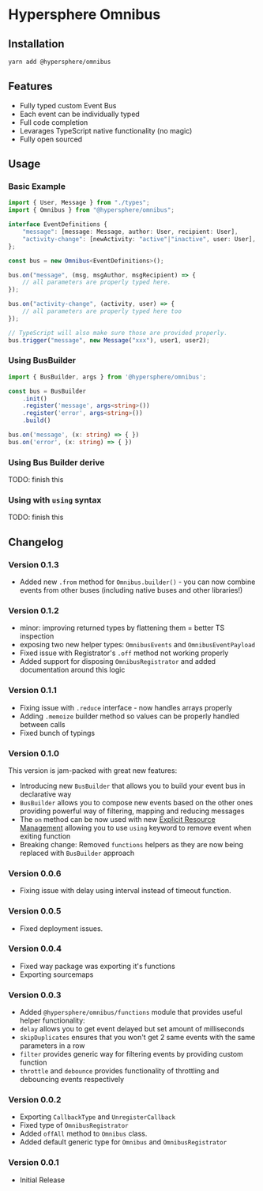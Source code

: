 # Hypersphere Omnibus

## Installation
```bash
yarn add @hypersphere/omnibus
```

## Features
- Fully typed custom Event Bus
- Each event can be individually typed
- Full code completion
- Levarages TypeScript native functionality (no magic)
- Fully open sourced

## Usage

### Basic Example

```typescript
import { User, Message } from "./types";
import { Omnibus } from "@hypersphere/omnibus";

interface EventDefinitions {
    "message": [message: Message, author: User, recipient: User],
    "activity-change": [newActivity: "active"|"inactive", user: User],
};

const bus = new Omnibus<EventDefinitions>();

bus.on("message", (msg, msgAuthor, msgRecipient) => {
    // all parameters are properly typed here.
});

bus.on("activity-change", (activity, user) => {
    // all parameters are properly typed here too
});

// TypeScript will also make sure those are provided properly.
bus.trigger("message", new Message("xxx"), user1, user2);

```

### Using BusBuilder

```typescript
import { BusBuilder, args } from '@hypersphere/omnibus';

const bus = BusBuilder
    .init()
    .register('message', args<string>())
    .register('error', args<string>())
    .build()

bus.on('message', (x: string) => { })
bus.on('error', (x: string) => { })
```

### Using Bus Builder derive

TODO: finish this

### Using with `using` syntax

TODO: finish this

## Changelog


### Version 0.1.3
- Added new `.from` method for `Omnibus.builder()` - you can now combine events from other buses (including native buses and other libraries!)

### Version 0.1.2
- minor: improving returned types by flattening them = better TS inspection
- exposing two new helper types: `OmnibusEvents` and `OmnibusEventPayload`
- Fixed issue with Registrator's `.off` method not working properly
- Added support for disposing `OmnibusRegistrator` and added documentation around this logic

### Version 0.1.1
- Fixing issue with `.reduce` interface - now handles arrays properly
- Adding `.memoize` builder method so values can be properly handled between calls
- Fixed bunch of typings

### Version 0.1.0
This version is jam-packed with great new features:
- Introducing new `BusBuilder` that allows you to build your event bus in declarative way
- `BusBuilder` allows you to compose new events based on the other ones providing powerful way of filtering, mapping and reducing messages
- The `on` method can be now used with new [Explicit Resource Management](https://github.com/tc39/proposal-explicit-resource-management) allowing you to use `using` keyword to remove event when exiting function
- Breaking change: Removed `functions` helpers as they are now being replaced with `BusBuilder` approach

### Version 0.0.6
- Fixing issue with delay using interval instead of timeout function.

### Version 0.0.5
- Fixed deployment issues.

### Version 0.0.4
- Fixed way package was exporting it's functions
- Exporting sourcemaps

### Version 0.0.3
- Added `@hypersphere/omnibus/functions` module that provides useful helper functionality:
- `delay` allows you to get event delayed but set amount of milliseconds
- `skipDuplicates` ensures that you won't get 2 same events with the same parameters in a row
- `filter` provides generic way for filtering events by providing custom function
- `throttle` and `debounce` provides functionality of throttling and debouncing events respectively

### Version 0.0.2
- Exporting `CallbackType` and `UnregisterCallback`
- Fixed type of `OmnibusRegistrator`
- Added `offAll` method to `Omnibus` class.
- Added default generic type for `Omnibus` and `OmnibusRegistrator`

### Version 0.0.1
- Initial Release